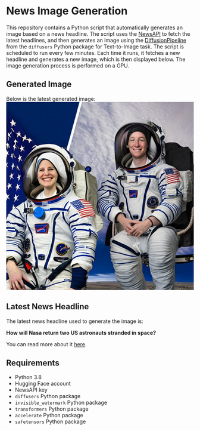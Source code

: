 # News Image Generation
This repository contains a Python script that automatically generates an image based on a news headline. The script uses the [NewsAPI](https://newsapi.org/) to fetch the latest headlines, and then generates an image using the [DiffusionPipeline](https://github.com/huggingface/diffusers) from the `diffusers` Python package for Text-to-Image task.
The script is scheduled to run every few minutes. Each time it runs, it fetches a new headline and generates a new image, which is then displayed below. The image generation process is performed on a GPU.

## Generated Image
Below is the latest generated image:
![Generated Image](image.png)

## Latest News Headline
The latest news headline used to generate the image is:

**How will Nasa return two US astronauts stranded in space?**

You can read more about it [here](https://news.google.com/rss/articles/CBMicEFVX3lxTFB2eVpiSmZzVTVxVnhKR1VfVXVtNUkwUDUtbWFMdkg5SVJMdmFVLTQ2SFhkX1p4eXlkc1FWS0kwd2c3NEtYZGR1UjZYaFVJeG5KQ1psZkhLVzYxb1VxRDZFbU1yQ2hSRW1qYjQ5QU56eE8?oc=5).

## Requirements
- Python 3.8
- Hugging Face account
- NewsAPI key
- `diffusers` Python package
- `invisible_watermark` Python package
- `transformers` Python package
- `accelerate` Python package
- `safetensors` Python package
